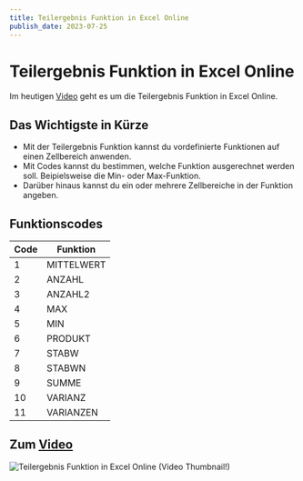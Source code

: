 ```yaml
---
title: Teilergebnis Funktion in Excel Online
publish_date: 2023-07-25
---
```


# Teilergebnis Funktion in Excel Online

Im heutigen [Video](https://youtu.be/eBcmk0yVFLg) geht es um die Teilergebnis Funktion in Excel Online. 

## Das Wichtigste in Kürze

- Mit der Teilergebnis Funktion kannst du vordefinierte Funktionen auf einen Zellbereich anwenden.
- Mit Codes kannst du bestimmen, welche Funktion ausgerechnet werden soll. Beipielsweise die Min- oder Max-Funktion.
- Darüber hinaus kannst du ein oder mehrere Zellbereiche in der Funktion angeben.

## Funktionscodes

| Code | Funktion |
|--------|----------|
|1 | MITTELWERT|
|2 | ANZAHL|
|3 | ANZAHL2|
|4 | MAX|
|5 | MIN|
|6 | PRODUKT|
|7 | STABW|
|8 | STABWN|
|9 | SUMME|
|10 | VARIANZ|
|11 | VARIANZEN|

## Zum [Video](https://youtu.be/eBcmk0yVFLg)

![Teilergebnis Funktion in Excel Online (Video Thumbnail!)](../thumbnails/Fertig485.jpg "Teilergebnis Funktion in Excel Online (Video Thumbnail!)")